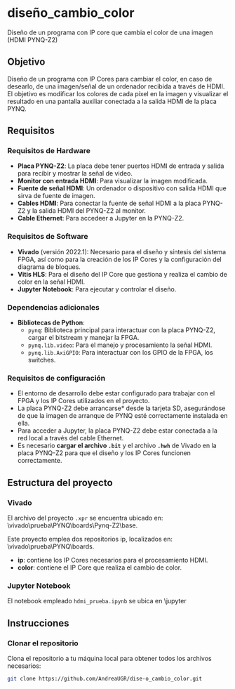 # diseño_cambio_color
Diseño de un programa con IP core que cambia el color de una imagen (HDMI PYNQ-Z2)

## Objetivo
Diseño de un programa con IP Cores para cambiar el color, en caso de desearlo, de una imagen/señal de un ordenador recibida a través de HDMI. El objetivo es modificar los colores de cada píxel en la imagen y visualizar el resultado en una pantalla auxiliar conectada a la salida HDMI de la placa PYNQ.

## Requisitos
### Requisitos de Hardware
- **Placa PYNQ-Z2**: La placa debe tener puertos HDMI de entrada y salida para recibir y mostrar la señal de video.
- **Monitor con entrada HDMI**: Para visualizar la imagen modificada.
- **Fuente de señal HDMI**: Un ordenador o dispositivo con salida HDMI que sirva de fuente de imagen.
- **Cables HDMI**: Para conectar la fuente de señal HDMI a la placa PYNQ-Z2 y la salida HDMI del PYNQ-Z2 al monitor.
- **Cable Ethernet**: Para accedeer a Jupyter en la PYNQ-Z2.

### Requisitos de Software
- **Vivado** (versión 2022.1): Necesario para el diseño y síntesis del sistema FPGA, así como para la creación de los IP Cores y la configuración del diagrama de bloques.
- **Vitis HLS**: Para el diseño del IP Core que gestiona y realiza el cambio de color en la señal HDMI.
- **Jupyter Notebook**: Para ejecutar y controlar el diseño.

### Dependencias adicionales
- **Bibliotecas de Python**:
  - `pynq`: Biblioteca principal para interactuar con la placa PYNQ-Z2, cargar el bitstream y manejar la FPGA.
  - `pynq.lib.video`: Para el manejo y procesamiento la señal HDMI.
  - `pynq.lib.AxiGPIO`: Para interactuar con los GPIO de la FPGA, los switches.

### Requisitos de configuración
- El entorno de desarrollo debe estar configurado para trabajar con el FPGA y los IP Cores utilizados en el proyecto.
- La placa PYNQ-Z2 debe arrancarse* desde la tarjeta SD, asegurándose de que la imagen de arranque de PYNQ esté correctamente instalada en ella.
- Para acceder a Jupyter, la placa PYNQ-Z2 debe estar conectada a la red local a través del cable Ethernet.
- Es necesario **cargar el archivo `.bit`** y el archivo **`.hwh`** de Vivado en la placa PYNQ-Z2 para que el diseño y los IP Cores funcionen correctamente. 
  
## Estructura del proyecto
### Vivado
El archivo del proyecto `.xpr` se encuentra ubicado en: \vivado\prueba\PYNQ\boards\Pynq-Z2\base.

Este proyecto emplea dos repositorios ip, localizados en: \vivado\prueba\PYNQ\boards.

- **ip**: contiene los IP Cores necesarios para el procesamiento HDMI.
- **color**: contiene el IP Core que realiza el cambio de color.

### Jupyter Notebook
El notebook empleado `hdmi_prueba.ipynb` se ubica en \jupyter

## Instrucciones
### Clonar el repositorio
Clona el repositorio a tu máquina local para obtener todos los archivos necesarios:
```bash
git clone https://github.com/AndreaUGR/dise-o_cambio_color.git

